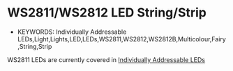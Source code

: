 <!--- Copyright (c) 2013 Gordon Williams, Pur3 Ltd. See the file LICENSE for copying permission. -->
WS2811/WS2812 LED String/Strip
===============================

* KEYWORDS: Individually Addressable LEDs,Light,Lights,LED,LEDs,WS2811,WS2812,WS2812B,Multicolour,Fairy,String,Strip

WS2811 LEDs are currently covered in [Individually Addressable LEDs](/Individually+Addressable+LEDs)
